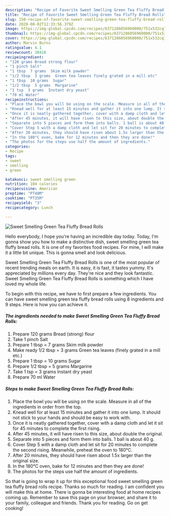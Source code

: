 ```yaml
---
description: "Recipe of Favorite Sweet Smelling Green Tea Fluffy Bread Rolls"
title: "Recipe of Favorite Sweet Smelling Green Tea Fluffy Bread Rolls"
slug: 150-recipe-of-favorite-sweet-smelling-green-tea-fluffy-bread-rolls
date: 2020-08-02T12:33:56.379Z
image: https://img-global.cpcdn.com/recipes/6371286056960000/751x532cq70/sweet-smelling-green-tea-fluffy-bread-rolls-recipe-main-photo.jpg
thumbnail: https://img-global.cpcdn.com/recipes/6371286056960000/751x532cq70/sweet-smelling-green-tea-fluffy-bread-rolls-recipe-main-photo.jpg
cover: https://img-global.cpcdn.com/recipes/6371286056960000/751x532cq70/sweet-smelling-green-tea-fluffy-bread-rolls-recipe-main-photo.jpg
author: Marvin Burns
ratingvalue: 4.1
reviewcount: 30418
recipeingredient:
- "120 grams Bread strong flour"
- "1 pinch Salt"
- "1 tbsp  7 grams  Skim milk powder"
- "1/2 tbsp  3 grams  Green tea leaves finely grated in a mill etc"
- "1 tbsp  10 grams  Sugar"
- "1/2 tbsp  5 grams  Margarine"
- "1 tsp  3 grams  Instant dry yeast"
- "70 ml Water"
recipeinstructions:
- "Place the bowl you will be using on the scale. Measure in all of the ingredients in order from the top."
- "Knead well for at least 15 minutes and gather it into one lump. It should not stick to your hands and should be easy to work with."
- "Once it is neatly gathered together, cover with a damp cloth and let it sit for 45 minutes to complete the first rising."
- "After 45 minutes, it will have risen to this size, about double the original."
- "Separate into 5 pieces and form them into balls. 1 ball is about 40 g."
- "Cover Step 5 with a damp cloth and let sit for 20 minutes to complete the second rising. Meanwhile, preheat the oven to 180°C."
- "After 20 minutes, they should have risen about 1.5x larger than the original size."
- "In the 180°C oven, bake for 12 minutes and then they are done!"
- "The photos for the steps use half the amount of ingredients."
categories:
- Recipe
tags:
- sweet
- smelling
- green

katakunci: sweet smelling green 
nutrition: 104 calories
recipecuisine: American
preptime: "PT40M"
cooktime: "PT35M"
recipeyield: "3"
recipecategory: Lunch

---
```



![Sweet Smelling Green Tea Fluffy Bread Rolls](https://img-global.cpcdn.com/recipes/6371286056960000/751x532cq70/sweet-smelling-green-tea-fluffy-bread-rolls-recipe-main-photo.jpg)

Hello everybody, I hope you're having an incredible day today. Today, I'm gonna show you how to make a distinctive dish, sweet smelling green tea fluffy bread rolls. It is one of my favorites food recipes. For mine, I will make it a little bit unique. This is gonna smell and look delicious.



Sweet Smelling Green Tea Fluffy Bread Rolls is one of the most popular of recent trending meals on earth. It is easy, it is fast, it tastes yummy. It's appreciated by millions every day. They're nice and they look fantastic. Sweet Smelling Green Tea Fluffy Bread Rolls is something which I have loved my whole life.


To begin with this recipe, we have to first prepare a few ingredients. You can have sweet smelling green tea fluffy bread rolls using 8 ingredients and 9 steps. Here is how you can achieve it.

<!--inarticleads1-->

##### The ingredients needed to make Sweet Smelling Green Tea Fluffy Bread Rolls:

1. Prepare 120 grams Bread (strong) flour
1. Take 1 pinch Salt
1. Prepare 1 tbsp = 7 grams  Skim milk powder
1. Make ready 1/2 tbsp = 3 grams  Green tea leaves (finely grated in a mill etc.)
1. Prepare 1 tbsp = 10 grams  Sugar
1. Prepare 1/2 tbsp = 5 grams  Margarine
1. Take 1 tsp = 3 grams  Instant dry yeast
1. Prepare 70 ml Water




<!--inarticleads2-->

##### Steps to make Sweet Smelling Green Tea Fluffy Bread Rolls:

1. Place the bowl you will be using on the scale. Measure in all of the ingredients in order from the top.
1. Knead well for at least 15 minutes and gather it into one lump. It should not stick to your hands and should be easy to work with.
1. Once it is neatly gathered together, cover with a damp cloth and let it sit for 45 minutes to complete the first rising.
1. After 45 minutes, it will have risen to this size, about double the original.
1. Separate into 5 pieces and form them into balls. 1 ball is about 40 g.
1. Cover Step 5 with a damp cloth and let sit for 20 minutes to complete the second rising. Meanwhile, preheat the oven to 180°C.
1. After 20 minutes, they should have risen about 1.5x larger than the original size.
1. In the 180°C oven, bake for 12 minutes and then they are done!
1. The photos for the steps use half the amount of ingredients.




So that is going to wrap it up for this exceptional food sweet smelling green tea fluffy bread rolls recipe. Thanks so much for reading. I am confident you will make this at home. There is gonna be interesting food at home recipes coming up. Remember to save this page on your browser, and share it to your family, colleague and friends. Thank you for reading. Go on get cooking!
